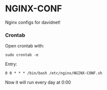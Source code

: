 # NGINX-CONF
Nginx configs for davidnet!


### Crontab
Open crontab with:


```sudo crontab -e```


Entry:


```0 0 * * * /bin/bash /etc/nginx/NGINX-CONF.sh```

Now it will run every day at 0:00